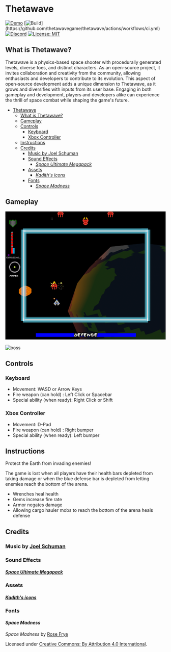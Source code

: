 # Thetawave
[![Demo](https://img.shields.io/badge/Demo-Play%20Now%21-blue)](https://thetawave.metalmancy.tech)
[![Build](https://github.com/thetawavegame/thetawave/actions/workflows/ci.yml/badge.svg?)](https://github.com/thetawavegame/thetawave/actions/workflows/ci.yml)
[![Discord](https://img.shields.io/badge/chat-on%20discord-green.svg?logo=discord&logoColor=fff&labelColor=1e1c24&color=8d5b3f)](https://discord.gg/4smxjcheE5)
[![License: MIT](https://img.shields.io/badge/License-MIT-yellow.svg)](https://opensource.org/licenses/MIT)

## What is Thetawave?

Thetawave is a physics-based space shooter with procedurally generated levels, diverse foes, and distinct characters. As an open-source project, it invites collaboration and creativity from the community, allowing enthusiasts and developers to contribute to its evolution. This aspect of open-source development adds a unique dimension to Thetawave, as it grows and diversifies with inputs from its user base. Engaging in both gameplay and development, players and developers alike can experience the thrill of space combat while shaping the game's future.

- [Thetawave](#thetawave)
  - [What is Thetawave?](#what-is-thetawave)
  - [Gameplay](#gameplay)
  - [Controls](#controls)
    - [Keyboard](#keyboard)
    - [Xbox Controller](#xbox-controller)
  - [Instructions](#instructions)
  - [Credits](#credits)
    - [Music by Joel Schuman](#music-by-joel-schuman)
    - [Sound Effects](#sound-effects)
      - [*Space Ultimate Megapack*](#space-ultimate-megapack)
    - [Assets](#assets)
      - [*Kadith's icons*](#kadiths-icons)
    - [Fonts](#fonts)
      - [*Space Madness*](#space-madness)

## Gameplay

![formation_spawn](assets/images/formation_spawn.gif)

![boss](assets/images/boss.gif)

## Controls

### Keyboard

- Movement: WASD or Arrow Keys
- Fire weapon (can hold) : Left Click or Spacebar
- Special ability (when ready): Right Click or Shift

### Xbox Controller

- Movement: D-Pad
- Fire weapon (can hold) : Right bumper
- Special ability (when ready): Left bumper


## Instructions

Protect the Earth from invading enemies!

The game is lost when all players have their health bars depleted from taking damage or when the blue defense bar is depleted from letting enemies reach the bottom of the arena.

- Wrenches heal health
- Gems increase fire rate
- Armor negates damage
- Allowing cargo hauler mobs to reach the bottom of the arena heals defense

## Credits

### Music by [Joel Schuman](https://joelhasa.site/)

### Sound Effects

#### [*Space Ultimate Megapack*](https://gamesupply.itch.io/ultimate-space-game-mega-asset-package)

### Assets

#### [*Kadith's icons*](https://kadith.itch.io/kadiths-free-icons)

### Fonts

#### *Space Madness*

*Space Madness* by [Rose Frye](https://modernmodron.itch.io/)

Licensed under [Creative Commons: By Attribution 4.0 International](http://creativecommons.org/licenses/by/4.0/).
